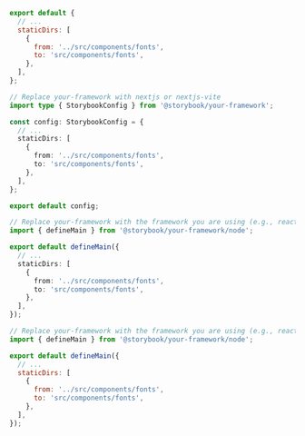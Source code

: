 ```js filename=".storybook/main.js" renderer="react" language="js" tabTitle="CSF 3"
export default {
  // ...
  staticDirs: [
    {
      from: '../src/components/fonts',
      to: 'src/components/fonts',
    },
  ],
};
```

```ts filename=".storybook/main.ts" renderer="react" language="ts" tabTitle="CSF 3"
// Replace your-framework with nextjs or nextjs-vite
import type { StorybookConfig } from '@storybook/your-framework';

const config: StorybookConfig = {
  // ...
  staticDirs: [
    {
      from: '../src/components/fonts',
      to: 'src/components/fonts',
    },
  ],
};

export default config;
```

```ts filename=".storybook/main.ts" renderer="react" language="ts" tabTitle="CSF Next 🧪"
// Replace your-framework with the framework you are using (e.g., react-vite, nextjs, nextjs-vite)
import { defineMain } from '@storybook/your-framework/node';

export default defineMain({
  // ...
  staticDirs: [
    {
      from: '../src/components/fonts',
      to: 'src/components/fonts',
    },
  ],
});

```

<!-- JS snippets still needed while providing both CSF 3 & Next -->

```js filename=".storybook/main.js" renderer="react" language="js" tabTitle="CSF Next 🧪"
// Replace your-framework with the framework you are using (e.g., react-vite, nextjs, nextjs-vite)
import { defineMain } from '@storybook/your-framework/node';

export default defineMain({
  // ...
  staticDirs: [
    {
      from: '../src/components/fonts',
      to: 'src/components/fonts',
    },
  ],
});

```
